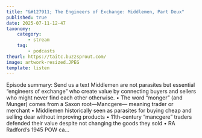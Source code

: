```yaml
---
title: "&#127911; The Engineers of Exchange: Middlemen, Part Deux"
published: true
date: 2025-07-11-12-47
taxonomy:
    category:
        - stream
    tag:
        - podcasts
theurl: https://taitc.buzzsprout.com/
image: artwork-resized.JPEG
template: listen
---
```


Episode summary: Send us a text Middlemen are not parasites but essential &ldquo;engineers of exchange&rdquo; who create value by connecting buyers and sellers who might never find each other otherwise. &bull; The word &ldquo;monger&rdquo; (and Munger) comes from a Saxon root&mdash;Mancgere&mdash; meaning trader or merchant &bull; Middlemen historically seen as parasites for buying cheap and selling dear without improving products &bull; 11th-century &ldquo;mancgere&rdquo; traders defended their value despite not changing the goods they sold &bull; RA Radford&rsquo;s 1945 POW ca&hellip;
